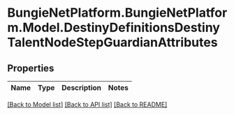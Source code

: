 # BungieNetPlatform.BungieNetPlatform.Model.DestinyDefinitionsDestinyTalentNodeStepGuardianAttributes
## Properties

Name | Type | Description | Notes
------------ | ------------- | ------------- | -------------

[[Back to Model list]](../README.md#documentation-for-models) [[Back to API list]](../README.md#documentation-for-api-endpoints) [[Back to README]](../README.md)

